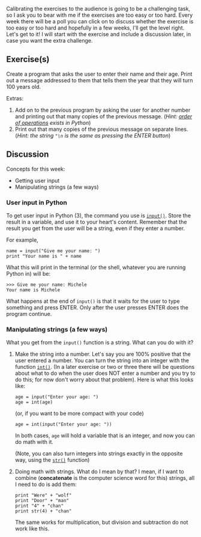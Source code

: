 Calibrating the exercises to the audience is going to be a challenging task, so I ask you to bear with me if the exercises are too easy or too hard. Every week there will be a poll you can click on to discuss whether the exercise is too easy or too hard and hopefully in a few weeks, I'll get the level right. Let's get to it! I will start with the exercise and include a discussion later, in case you want the extra challenge.

## Exercise(s)

Create a program that asks the user to enter their name and their age. Print out a message addressed to them that tells them the year that they will turn 100 years old. 

Extras: 

1. Add on to the previous program by asking the user for another number and printing out that many copies of the previous message. (_Hint: [order of operations](http://www.mathsisfun.com/operation-order-pemdas.html) exists in Python_)
2. Print out that many copies of the previous message on separate lines. (_Hint: the string `"\n` is the same as pressing the ENTER button_)

## Discussion

Concepts for this week:

* Getting user input 
* Manipulating strings (a few ways)

### User input in Python

To get user input in Python (3), the command you use is [`input()`](http://docs.python.org/3.3/library/functions.html?highlight=input#input). Store the result in a variable, and use it to your heart's content. Remember that the result you get from the user will be a string, even if they enter a number. 

For example, 

```
name = input("Give me your name: ")
print "Your name is " + name
```

What this will print in the terminal (or the shell, whatever you are running Python in) will be: 

```
>>> Give me your name: Michele
Your name is Michele
```

What happens at the end of `input()` is that it waits for the user to type something and press ENTER. Only after the user presses ENTER does the program continue.
 
### Manipulating strings (a few ways)

What you get from the `input()` function is a string. What can you do with it? 

1. Make the string into a number. Let's say you are 100% positive that the user entered a number. You can turn the string into an integer with the function [`int()`](http://docs.python.org/3.3/library/functions.html#int). (In a later exercise or two or three there will be questions about what to do when the user does NOT enter a number and you try to do this; for now don't worry about that problem). Here is what this looks like: 

	```
	age = input("Enter your age: ")
	age = int(age)
	```	

	(or, if you want to be more compact with your code)

	```
	age = int(input("Enter your age: "))
	```	

	In both cases, `age` will hold a variable that is an integer, and now you can do math with it. 

	(Note, you can also turn integers into strings exactly in the opposite way,
	using the [`str()`](http://docs.python.org/3.3/library/functions.html#str) function) 

2.  Doing math with strings. What do I mean by that? I mean, if I want to combine (**concatenate** is the computer science word for this) strings, all I need to do is add them: 

	```
	print "Were" + "wolf"
	print "Door" + "man"
	print "4" + "chan"
	print str(4) + "chan"
	```

	The same works for multiplication, but division and subtraction do not work like this. 